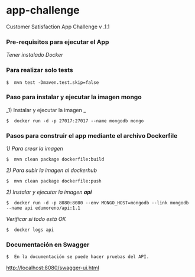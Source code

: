# app-challenge
Customer Satisfaction App Challenge v .1.1 

### Pre-requisitos para ejecutar el App

_Tener instalado Docker_

### Para realizar solo tests
```
$  mvn test -Dmaven.test.skip=false
```
### Paso para instalar y ejecutar la imagen **mongo**
_1) Instalar y ejecutar la imagen _

```
$  docker run -d -p 27017:27017 --name mongodb mongo
```

### Pasos para construir el app mediante el archivo Dockerfile
_1) Para crear la imagen_

```
$  mvn clean package dockerfile:build
```
_2) Para subir la imagen al dockerhub_

```
$  mvn clean package dockerfile:push
```

_2) Instalar y ejecutar la imagen **api**_

```
$  docker run -d -p 8080:8080 --env MONGO_HOST=mongodb --link mongodb --name api edumoreno/api:1.1
```
_Verificar si todo está OK_

```
$  docker logs api
```
### Documentación en Swagger
```
$  En la documentación se puede hacer pruebas del API.
```

[http://localhost:8080/swagger-ui.html](http://localhost:8080/swagger-ui.html)





